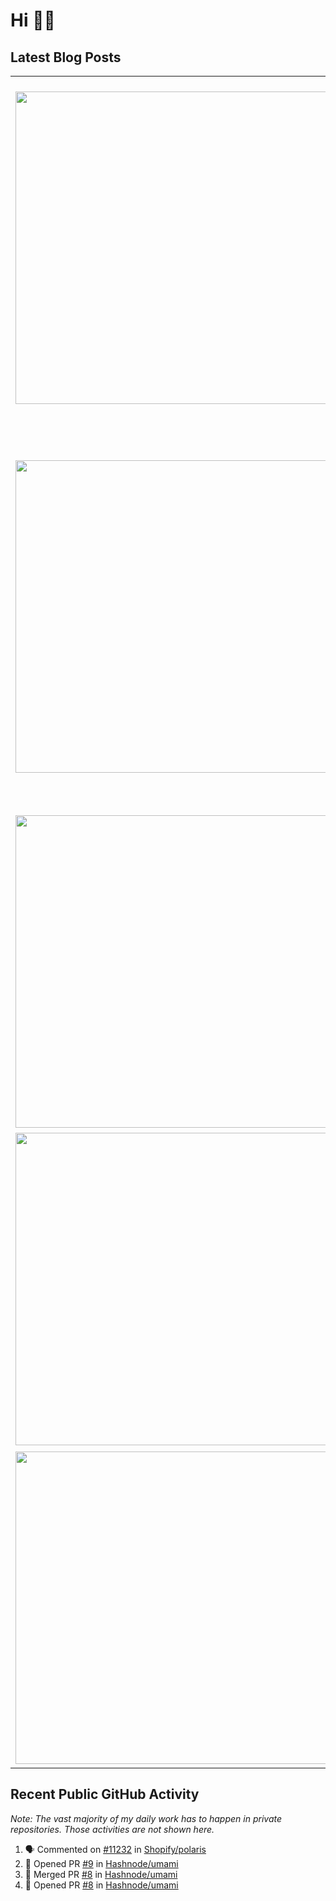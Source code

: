 # Hi 👋🏼

## Latest Blog Posts

<!-- HASHNODE_POSTS:START -->
<table>
	<tr>
			<td><img src="https://cdn.hashnode.com/res/hashnode/image/upload/v1726902836576/fb4cac0b-1912-4727-8586-1b65b9c20c92.png" width="500" height="auto" /></td>
			<td>
				<sup>2024-09-23T15:00:29.937Z</sup><br />
				<b>The Power of Community and Content: How I Got Hired at Hashnode</b>
				<p>It's story time. I want to share a life-changing story with you. A few changes in my life opened up many doors for me, and I wouldn’t be where I am today without those – and I probably wouldn’t work at Hashnode. How It Started In late 2020, I came to...</p>
			</td>
		</tr>
<tr>
			<td><img src="https://cdn.hashnode.com/res/hashnode/image/upload/v1705519211379/6efceea6-04fe-4e65-b0a9-886d3215dfde.png" width="500" height="auto" /></td>
			<td>
				<sup>2024-01-17T19:23:41.759Z</sup><br />
				<b>Different Node.js Versions and Package Managers Per Project – A Solved Problem</b>
				<p>You work on different projects, maybe in different teams, or just on older and newer personal projects. Chances are you are using different Node.js versions and different package managers or package manager versions. You should be able to switch betw...</p>
			</td>
		</tr>
<tr>
			<td><img src="https://cdn.hashnode.com/res/hashnode/image/upload/v1704437574187/ff08b475-57d7-4b11-89e5-60048e53016f.png" width="500" height="auto" /></td>
			<td>
				<sup>2024-01-05T06:54:11.345Z</sup><br />
				<b>My 2023 in Retrospective (Personal Live)</b>
				<p>I intended to write about my personal live and my professional live in this post. But I have decided to split it up. There is so much to write about both of those and most of you are probably not interested in my personal stuff. So this post is only ...</p>
			</td>
		</tr>
<tr>
			<td><img src="https://cdn.hashnode.com/res/hashnode/image/upload/v1696167313472/e0dfab37-2821-487e-9f34-b2ee86d631fc.png" width="500" height="auto" /></td>
			<td>
				<sup>2023-10-02T14:00:12.063Z</sup><br />
				<b>Podcast Notes: Happy Bootstrapping</b>
				<p>💁 I will update this post if I have notes for new episodes.   By Andreas Lehr (🇩🇪) who is the founder of We Manage and also runs a newsletter allesnurgecloud.  My name is Andreas Lehr and in this podcast, I interview different entrepreneurs every ...</p>
			</td>
		</tr>
<tr>
			<td><img src="https://cdn.hashnode.com/res/hashnode/image/upload/v1694873897921/51063ecb-2e70-4e0f-b467-ef9f76470c6a.png" width="500" height="auto" /></td>
			<td>
				<sup>2023-09-19T07:00:12.100Z</sup><br />
				<b>How To Use Different Git Configs</b>
				<p>A lot of us are coding for an employee and privately or as a freelancer for multiple companies. You might want to associate commits for the different projects with a different user (e.g. email) or sign them differently (I think you should). While you...</p>
			</td>
		</tr>
</table>
<!-- HASHNODE_POSTS:END -->

## Recent Public GitHub Activity
<em>Note: The vast majority of my daily work has to happen in private repositories. Those activities are not shown here.</em>

<!--START_SECTION:activity-->
1. 🗣 Commented on [#11232](https://github.com/Shopify/polaris/issues/11232#issuecomment-2423586408) in [Shopify/polaris](https://github.com/Shopify/polaris)
2. 💪 Opened PR [#9](https://github.com/Hashnode/umami/pull/9) in [Hashnode/umami](https://github.com/Hashnode/umami)
3. 🎉 Merged PR [#8](https://github.com/Hashnode/umami/pull/8) in [Hashnode/umami](https://github.com/Hashnode/umami)
4. 💪 Opened PR [#8](https://github.com/Hashnode/umami/pull/8) in [Hashnode/umami](https://github.com/Hashnode/umami)
<!--END_SECTION:activity-->
